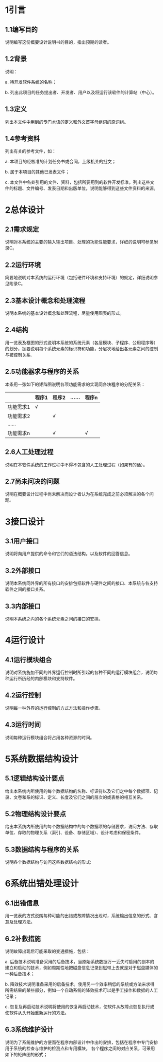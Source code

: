 # 1引言

## 1.1编写目的

说明编写这份概要设计说明书的目的，指出预期的读者。

## 1.2背景

说明：

a.   待开发软件系统的名称；

b.   列出此项目的任务提出者、开发者、用户以及将运行该软件的计算站（中心）。

## 1.3定义

列出本文件中用到的专门术语的定义和外文首字母组词的原词组。

## 1.4参考资料

列出有关的参考文件，如：

a.   本项目的经核准的计划任务书或合同，上级机关的批文；

b.   属于本项目的其他已发表文件；

c.   本文件中各处引用的文件、资料，包括所要用到的软件开发标准。列出这些文件的标题、文件编号、发表日期和出版单位，说明能够得到这些文件资料的来源。

# 2总体设计

## 2.1需求规定

说明对本系统的主要的输入输出项目、处理的功能性能要求，详细的说明可参见附录C。

## 2.2运行环境

简要地说明对本系统的运行环境（包括硬件环境和支持环境）的规定，详细说明参见附录C。

## 2.3基本设计概念和处理流程

说明本系统的基本设计概念和处理流程，尽量使用图表的形式。

## 2.4结构

用一览表及框图的形式说明本系统的系统元素（各层模块、子程序、公用程序等）的划分，扼要说明每个系统元素的标识符和功能，分层次地给出各元素之间的控制与被控制关系.

## 2.5功能器求与程序的关系

本条用一张如下的矩阵图说明各项功能需求的实现同各块程序的分配关系：

|           | 程序1 | 程序2 | ……   | 程序n |
| --------- | ----- | ----- | ---- | ----- |
| 功能需求1 | √     |       |      |       |
| 功能需求2 |       | √     |      |       |
| ……        |       |       |      |       |
| 功能需求n |       | √     |      | √     |

## 2.6人工处理过程

说明在本软件系统的工作过程中不得不包含的人工处理过程（如果有的话）。

## 2.7尚未问决的问题

说明在概要设计过程中尚未解决而设计者认为在系统完成之前必须解决的各个问题。

# 3接口设计

## 3.1用户接口

说明将向用户提供的命令和它们的语法结构，以及软件的回答信息。

## 3.2外部接口

说明本系统同外界的所有接口的安排包括软件与硬件之间的接口、本系统与各支持软件之间的接口关系。

## 3.3内部接口

说明本系统之内的各个系统元素之间的接口的安排。

# 4运行设计

## 4.1运行模块组合

说明对系统施加不同的外界运行控制时所引起的各种不同的运行模块组合，说明每种运行所历经的内部模块和支持软件。

## 4.2运行控制

说明每一种外界的运行控制的方式方法和操作步骤。

## 4.3运行时间

说明每种运行模块组合将占用各种资源的时间。

# 5系统数据结构设计

## 5.1逻辑结构设计要点

给出本系统内所使用的每个数据结构的名称、标识符以及它们之中每个数据项、记录、文卷和系的标识、定义、长度及它们之间的层次的或表格的相互关系。

## 5.2物理结构设计要点

给出本系统内所使用的每个数据结构中的每个数据项的存储要求，访问方法、存取单位、存取的物理关系（索引、设备、存储区域）、设计考虑和保密条件。

## 5.3数据结构与程序的关系

说明各个数据结构与访问这些数据结构的形式:

# 6系统出错处理设计

## 6.1出错信息

用一览表的方式说朗每种可能的出错或故障情况出现时，系统输出信息的形式、含意及处理方法。

## 6.2补救措施

说明故障出现后可能采取的变通措施，包括：

a.   后备技术说明准备采用的后备技术，当原始系统数据万一丢失时启用的副本的建立和启动的技术，例如周期性地把磁盘信息记录到磁带上去就是对于磁盘媒体的一种后备技术；

b.   降效技术说明准备采用的后备技术，使用另一个效率稍低的系统或方法来求得所需结果的某些部分，例如一个自动系统的降效技术可以是手工操作和数据的人工记录；

c.   恢复及再启动技术说明将使用的恢复再启动技术，使软件从故障点恢复执行或使软件从头开始重新运行的方法。

## 6.3系统维护设计

说明为了系统维护的方便而在程序内部设计中作出的安排，包括在程序中专门安排用于系统的检查与维护的检测点和专用模块。 各个程序之间的对应关系，可采用如下的矩阵图的形式；
